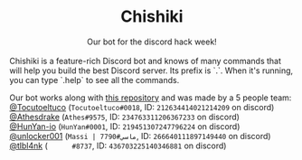 # <center>Chishiki</center>
<center>Our bot for the discord hack week!</center><br>
Chishiki is a feature-rich Discord bot and knows of many commands that will help you build the best Discord server. Its prefix is `.`. When it's running, you can type `.help` to see all the commands.

Our bot works along with [this repository](https://github.com/Tocutoeltuco/hackweeksite) and was made by a 5 people team:<br>
[@Tocutoeltuco](https://github.com/Tocutoeltuco) (`Tocutoeltuco#0018`, ID: `212634414021214209` on discord)<br>
[@Athesdrake](https://github.com/Athesdrake) (`Athes#9575`, ID: `234763311206367233` on discord)<br>
[@HunYan-io](https://github.com/HunYan-io) (`HunYan#0001`, ID: `219451307247796224` on discord)<br>
[@unlocker001](https://github.com/unlocker001) (`Massi | ماسي#7790`, ID: `266640111897149440` on discord)<br>
[@tlbl4nk](https://github.com/tlbl4nk) (`󠂪󠂪 󠂪󠂪 󠂪󠂪󠂪󠂪 󠂪󠂪 󠂪󠂪󠂪󠂪 󠂪󠂪 󠂪󠂪#8737`, ID: `436703225140346881` on discord)
